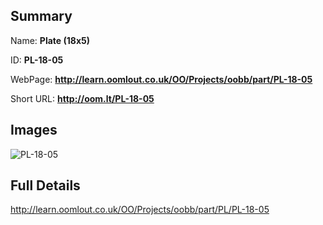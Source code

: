 

## Summary
 
Name: __Plate (18x5)__

ID: __PL-18-05__

WebPage: __http://learn.oomlout.co.uk/OO/Projects/oobb/part/PL-18-05__

Short URL: __http://oom.lt/PL-18-05__


## Images
![PL-18-05](http://oomlout.com/oomlout-OOBB/part/PL/PL-18-05/OOBB-PL-18-05_420.png)




## Full Details

 http://learn.oomlout.co.uk/OO/Projects/oobb/part/PL/PL-18-05

